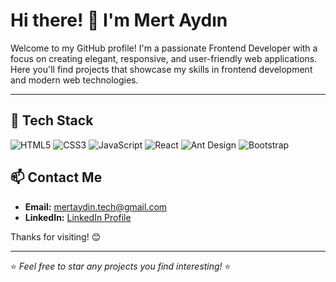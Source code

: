 # Hi there! 👋 I'm Mert Aydın

Welcome to my GitHub profile! I'm a passionate Frontend Developer with a focus on creating elegant, responsive, and user-friendly web applications. Here you'll find projects that showcase my skills in frontend development and modern web technologies.

---

## 🚀 Tech Stack

![HTML5](https://img.shields.io/badge/-HTML5-E34F26?style=flat-square&logo=html5&logoColor=white)
![CSS3](https://img.shields.io/badge/-CSS3-1572B6?style=flat-square&logo=css3)
![JavaScript](https://img.shields.io/badge/-JavaScript-F7DF1E?style=flat-square&logo=javascript&logoColor=black)
![React](https://img.shields.io/badge/-React-61DAFB?style=flat-square&logo=react&logoColor=black)
![Ant Design](https://img.shields.io/badge/-Ant%20Design-0170FE?style=flat-square&logo=antdesign&logoColor=white)
![Bootstrap](https://img.shields.io/badge/-Bootstrap-7952B3?style=flat-square&logo=bootstrap&logoColor=white)


## 📫 Contact Me

- **Email:** [mertaydin.tech@gmail.com](mailto:youremail@example.com)
- **LinkedIn:** [LinkedIn Profile](https://www.linkedin.com/in/mert-ayd%C4%B1n-59747a1b5/)

Thanks for visiting! 😊

---

⭐️ *Feel free to star any projects you find interesting!* ⭐️
